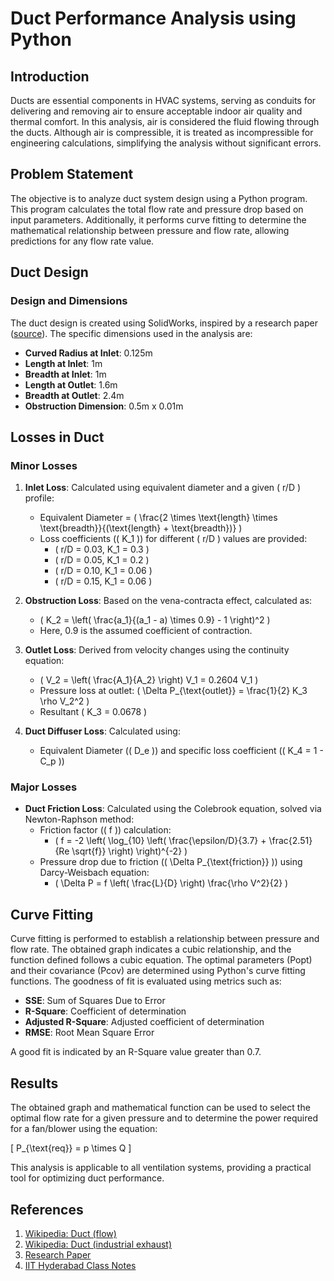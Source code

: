 # Duct Performance Analysis using Python

## Introduction

Ducts are essential components in HVAC systems, serving as conduits for delivering and removing air to ensure acceptable indoor air quality and thermal comfort. In this analysis, air is considered the fluid flowing through the ducts. Although air is compressible, it is treated as incompressible for engineering calculations, simplifying the analysis without significant errors.

## Problem Statement

The objective is to analyze duct system design using a Python program. This program calculates the total flow rate and pressure drop based on input parameters. Additionally, it performs curve fitting to determine the mathematical relationship between pressure and flow rate, allowing predictions for any flow rate value.

## Duct Design

### Design and Dimensions

The duct design is created using SolidWorks, inspired by a research paper ([source](http://www.casde.iitb.ac.in/store/training/2003/kailash-wt-perf-analysis.pdf)). The specific dimensions used in the analysis are:

- **Curved Radius at Inlet**: 0.125m
- **Length at Inlet**: 1m
- **Breadth at Inlet**: 1m
- **Length at Outlet**: 1.6m
- **Breadth at Outlet**: 2.4m
- **Obstruction Dimension**: 0.5m x 0.01m

## Losses in Duct

### Minor Losses

1. **Inlet Loss**: Calculated using equivalent diameter and a given \( r/D \) profile:
   - Equivalent Diameter = \( \frac{2 \times \text{length} \times \text{breadth}}{(\text{length} + \text{breadth})} \)
   - Loss coefficients (\( K_1 \)) for different \( r/D \) values are provided:
     - \( r/D = 0.03, K_1 = 0.3 \)
     - \( r/D = 0.05, K_1 = 0.2 \)
     - \( r/D = 0.10, K_1 = 0.06 \)
     - \( r/D = 0.15, K_1 = 0.06 \)

2. **Obstruction Loss**: Based on the vena-contracta effect, calculated as:
   - \( K_2 = \left( \frac{a_1}{(a_1 - a) \times 0.9} - 1 \right)^2 \)
   - Here, 0.9 is the assumed coefficient of contraction.

3. **Outlet Loss**: Derived from velocity changes using the continuity equation:
   - \( V_2 = \left( \frac{A_1}{A_2} \right) V_1 = 0.2604 V_1 \)
   - Pressure loss at outlet: \( \Delta P_{\text{outlet}} = \frac{1}{2} K_3 \rho V_2^2 \)
   - Resultant \( K_3 = 0.0678 \)

4. **Duct Diffuser Loss**: Calculated using:
   - Equivalent Diameter (\( D_e \)) and specific loss coefficient (\( K_4 = 1 - C_p \))

### Major Losses

- **Duct Friction Loss**: Calculated using the Colebrook equation, solved via Newton-Raphson method:
  - Friction factor (\( f \)) calculation:
    - \( f = -2 \left( \log_{10} \left( \frac{\epsilon/D}{3.7} + \frac{2.51}{Re \sqrt{f}} \right) \right)^{-2} \)
  - Pressure drop due to friction (\( \Delta P_{\text{friction}} \)) using Darcy-Weisbach equation:
    - \( \Delta P = f \left( \frac{L}{D} \right) \frac{\rho V^2}{2} \)

## Curve Fitting

Curve fitting is performed to establish a relationship between pressure and flow rate. The obtained graph indicates a cubic relationship, and the function defined follows a cubic equation. The optimal parameters (Popt) and their covariance (Pcov) are determined using Python's curve fitting functions. The goodness of fit is evaluated using metrics such as:

- **SSE**: Sum of Squares Due to Error
- **R-Square**: Coefficient of determination
- **Adjusted R-Square**: Adjusted coefficient of determination
- **RMSE**: Root Mean Square Error

A good fit is indicated by an R-Square value greater than 0.7.

## Results

The obtained graph and mathematical function can be used to select the optimal flow rate for a given pressure and to determine the power required for a fan/blower using the equation:

\[ P_{\text{req}} = p \times Q \]

This analysis is applicable to all ventilation systems, providing a practical tool for optimizing duct performance.

## References

1. [Wikipedia: Duct (flow)](https://en.wikipedia.org/wiki/Duct_(flow)#Air_terminals)
2. [Wikipedia: Duct (industrial exhaust)](https://en.wikipedia.org/wiki/Duct_(industrial_exhaust))
3. [Research Paper](http://www.casde.iitb.ac.in/store/training/2003/kailash-wt-perf-analysis.pdf)
4. [IIT Hyderabad Class Notes](http://www.iith.ac.in/~ksahu/class13_FM.pdf)

